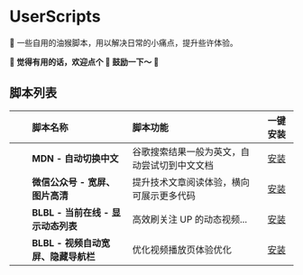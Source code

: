 # UserScripts

🚀 一些自用的油猴脚本，用以解决日常的小痛点，提升些许体验。

**🤩 觉得有用的话，欢迎点个 🌟 鼓励一下～ 🤩**

## 脚本列表

|                                                                                        | 脚本名称                            | 脚本功能                                     |                一键安装                 |
| :------------------------------------------------------------------------------------: | :---------------------------------- | :------------------------------------------- | :-------------------------------------: |
|  <img src="https://developer.mozilla.org/favicon-48x48.cbbd161b.png" height="16px" />  | **MDN - 自动切换中文**              | 谷歌搜索结果一般为英文，自动尝试切到中文文档 |       [安装][mdn - 自动切换中文]        |
| <img src="https://res.wx.qq.com/mpres/htmledition/images/favicon.ico" height="16px" /> | **微信公众号 - 宽屏、图片高清**     | 提升技术文章阅读体验，横向可展示更多代码     |   [安装][微信公众号 - 宽屏、图片高清]   |
|        <img src="https://static.hdslb.com/images/favicon.ico" height="16px" />         | **BLBL - 当前在线 - 显示动态列表**  | 高效刷关注 UP 的动态视频...                  | [安装][blbl - 当前在线 - 显示动态列表]  |
|        <img src="https://static.hdslb.com/images/favicon.ico" height="16px" />         | **BLBL - 视频自动宽屏、隐藏导航栏** | 优化视频播放页体验优化                       | [安装][blbl - 视频自动宽屏、隐藏导航栏] |

[mdn - 自动切换中文]: https://github.com/Jamie-Yang/userscripts/raw/master/scripts/MDN%20-%20%E8%87%AA%E5%8A%A8%E5%88%87%E6%8D%A2%E4%B8%AD%E6%96%87.user.js
[微信公众号 - 宽屏、图片高清]: https://github.com/Jamie-Yang/userscripts/raw/master/scripts/%E5%BE%AE%E4%BF%A1%E5%85%AC%E4%BC%97%E5%8F%B7%20-%20%E5%AE%BD%E5%B1%8F%E3%80%81%E5%9B%BE%E7%89%87%E9%AB%98%E6%B8%85.user.js
[blbl - 当前在线 - 显示动态列表]: https://github.com/Jamie-Yang/userscripts/raw/master/scripts/BLBL%20-%20%E5%BD%93%E5%89%8D%E5%9C%A8%E7%BA%BF%20-%20%E6%98%BE%E7%A4%BA%E5%8A%A8%E6%80%81%E5%88%97%E8%A1%A8.user.js
[blbl - 视频自动宽屏、隐藏导航栏]: https://github.com/Jamie-Yang/userscripts/raw/master/scripts/BLBL%20-%20%E8%A7%86%E9%A2%91%E8%87%AA%E5%8A%A8%E5%AE%BD%E5%B1%8F%E3%80%81%E9%9A%90%E8%97%8F%E5%AF%BC%E8%88%AA%E6%A0%8F.user.js
